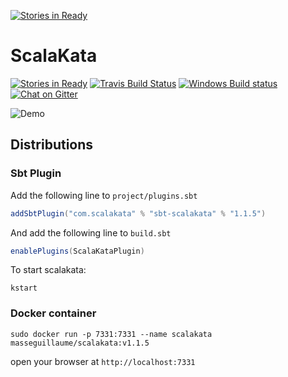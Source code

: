 [![Stories in Ready](https://badge.waffle.io/MasseGuillaume/ScalaKata2.png?label=ready&title=Ready)](https://waffle.io/MasseGuillaume/ScalaKata2)
# ScalaKata

[![Stories in Ready](https://img.shields.io/waffle/label/MasseGuillaume/ScalaKata2.svg?style=flat-square)](https://waffle.io/MasseGuillaume/ScalaKata2) 
[![Travis Build Status](https://img.shields.io/travis/MasseGuillaume/ScalaKata2.svg?style=flat-square)](https://travis-ci.org/MasseGuillaume/ScalaKata2) 
[![Windows Build status](https://img.shields.io/appveyor/ci/MasseGuillaume/ScalaKata2.svg?style=flat-square)](https://ci.appveyor.com/project/MasseGuillaume/scalakata2/branch/master) 
[![Chat on Gitter](https://badges.gitter.im/Join%20Chat.svg)](https://gitter.im/MasseGuillaume/ScalaKata2) 

![Demo](/misc/demo.gif)

## Distributions

### Sbt Plugin

Add the following line to `project/plugins.sbt`

```scala
addSbtPlugin("com.scalakata" % "sbt-scalakata" % "1.1.5")
```

And add the following line to `build.sbt`

```scala
enablePlugins(ScalaKataPlugin)
```

To start scalakata:

`kstart`

### Docker container

`sudo docker run -p 7331:7331 --name scalakata masseguillaume/scalakata:v1.1.5`

open your browser at `http://localhost:7331`
